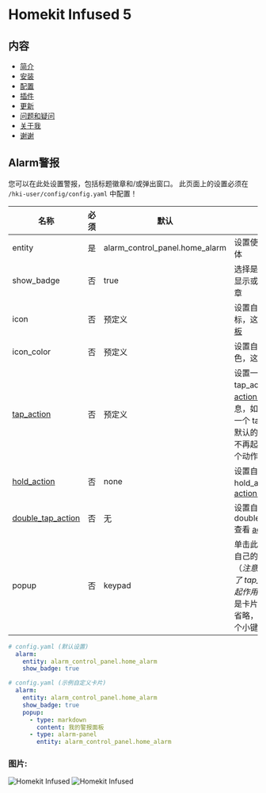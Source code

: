 # Homekit Infused 5

## 内容
- [简介](index.md)
- [安装](installation.md)
- [配置](configuration.md)
- [插件](addons.md)
- [更新](updates.md)
- [问题和疑问](issues.md)
- [关于我](about.md)
- [谢谢](thanks.md)

## Alarm警报

您可以在此处设置警报，包括标题徽章和/或弹出窗口。 此页面上的设置必须在 `/hki-user/config/config.yaml` 中配置！

| 名称 | 必须 | 默认 | 说明 |
|----------------------------------|-------------|----------------------|-----------------------------------------------------------------------------------------------------------------------------------------------------------------------------------|
| entity | 是 | alarm_control_panel.home_alarm | 设置使用的报警实体 |
| show_badge | 否 | true | 选择是否在标题中显示或隐藏警报徽章 |
| icon | 否 | 预定义 | 设置自己的报警图标，这个接受 [JS模板](https://github.com/custom-cards/button-card#javascript-templates) |
| icon_color | 否 | 预定义 | 设置自己的图标颜色，这接受 [JS模板](https://github.com/custom-cards/button-card#javascript-templates) |
| [tap_action](https://github.com/custom-cards/button-card#Action) | 否 | 预定义 | 设置一个自定义的 tap_action, 查看 [actions](https://github.com/custom-cards/button-card#Action) 获取更多信息，如果你设置了一个 tap_action，默认的弹出窗口将不再起作用并被这个动作取代 |
| [hold_action](https://github.com/custom-cards/button-card#Action) | 否 | none | 设置自定义 hold_action, 查看 [actions](https://github.com/custom-cards/button-card#Action) |
| [double_tap_action](https://github.com/custom-cards/button-card#Action) | 否 | 无 | 设置自定义 double_tap_action, 查看 [actions](https://github.com/custom-cards/button-card#Action) |
| popup | 否 | keypad | 单击此徽章时设计自己的弹出窗口（*注意：如果定义了 tap_action 将不起作用！*），这必须是卡片列表！如果省略，它将显示一个小键盘 |

```yaml
# config.yaml (默认设置)
  alarm:
    entity: alarm_control_panel.home_alarm
    show_badge: true
```
```yaml
# config.yaml (示例自定义卡片)
  alarm:
    entity: alarm_control_panel.home_alarm
    show_badge: true
    popup:
      - type: markdown
        content: 我的警报面板
      - type: alarm-panel
        entity: alarm_control_panel.home_alarm
```

### 图片:

![Homekit Infused](../images/hki-alarm-2.png)
![Homekit Infused](../images/hki-alarm-1.png)

